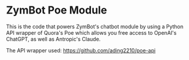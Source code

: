 # ZymBot Poe Module

This is the code that powers ZymBot's chatbot module by using a Python API wrapper of Quora's Poe which allows you free access to OpenAI's ChatGPT, as well as Antropic's Claude.

The API wrapper used: https://github.com/ading2210/poe-api